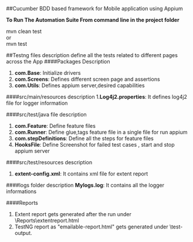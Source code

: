 ##Cucumber BDD based framework for Mobile application using Appium  

**To Run The Automation Suite From command line in the project folder** 

 mvn clean test </br>
 or </br>
 mvn test </br>
 
##Testng files description 
 define all the tests related to different pages across the App
####Packages Description
1. **com.Base**: Initialize drivers
2. **com.Screens**: Defines different screen page and assertions
3. **com.Utils**: Defines appium server,desired capabilities

####src/main/resources description
1.**Log4j2.properties**: It defines log4j2 file for logger information


####src/test/java file description

1. **com.Feature**: Define feature files 
2. **com.Runner**: Define glue,tags feature file in a single file for run appium
3. **com.stepDefinitions**: Define all the steps for feature files
4. **HooksFile**: Define Screenshot for failed test cases , start and stop appium server

####src/test/resources description
1. **extent-config.xml**: It contains xml file for extent report

####logs folder description
**Mylogs.log**: It contains all the logger informations

####Reports 
1. Extent report gets generated after the run under \Reports\extentreport.html</br>
2. TestNG report as "emailable-report.html" gets generated under \test-output. </br>

